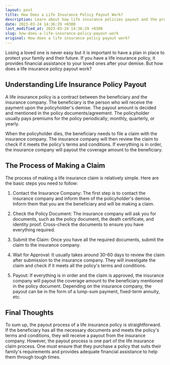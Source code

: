 ```yaml
---
layout: post
title: How Does a Life Insurance Policy Payout Work?
description: Learn about how life insurance policies payout and the process of making a claim in case of a loved one's demise.
date: 2023-03-24 14:36:29 +0300
last_modified_at: 2023-03-24 14:36:29 +0300
slug: how-does-a-life-insurance-policy-payout-work
original: How does a life insurance policy payout work?
---
```

Losing a loved one is never easy but it is important to have a plan in place to protect your family and their future. If you have a life insurance policy, it provides financial assistance to your loved ones after your demise. But how does a life insurance policy payout work? 

## Understanding Life Insurance Policy Payout

A life insurance policy is a contract between the beneficiary and the insurance company. The beneficiary is the person who will receive the payment upon the policyholder's demise. The payout amount is decided and mentioned in the policy documents/agreement. The policyholder usually pays premiums for the policy periodically; monthly, quarterly, or yearly.

When the policyholder dies, the beneficiary needs to file a claim with the insurance company. The insurance company will then review the claim to check if it meets the policy's terms and conditions. If everything is in order, the insurance company will payout the coverage amount to the beneficiary. 

## The Process of Making a Claim

The process of making a life insurance claim is relatively simple. Here are the basic steps you need to follow:

1. Contact the Insurance Company: The first step is to contact the insurance company and inform them of the policyholder's demise. Inform them that you are the beneficiary and will be making a claim.

2. Check the Policy Document: The insurance company will ask you for documents, such as the policy document, the death certificate, and identity proof. Cross-check the documents to ensure you have everything required.

3. Submit the Claim: Once you have all the required documents, submit the claim to the insurance company.

4. Wait for Approval: It usually takes around 30-60 days to review the claim after submission to the insurance company. They will investigate the claim and check if it meets all the policy's terms and conditions. 

5. Payout: If everything is in order and the claim is approved, the insurance company will payout the coverage amount to the beneficiary mentioned in the policy document. Depending on the insurance company, the payout can be in the form of a lump-sum payment, fixed-term annuity, etc.

## Final Thoughts

To sum up, the payout process of a life insurance policy is straightforward. If the beneficiary has all the necessary documents and meets the policy's terms and conditions, they will receive a payout from the insurance company. However, the payout process is one part of the life insurance claim process. One must ensure that they purchase a policy that suits their family's requirements and provides adequate financial assistance to help them through tough times.